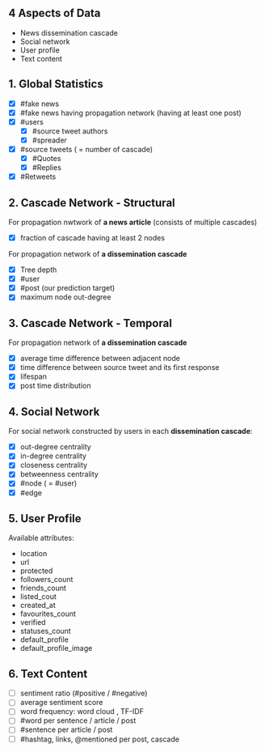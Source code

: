 ## 4 Aspects of Data

* News dissemination cascade
* Social network
* User profile
* Text content

## 1. Global Statistics

* [x] #fake news
* [x] #fake news having propagation network (having at least one post)
* [x] #users
    - [x] #source tweet authors
    - [x] #spreader
* [x] #source tweets ( = number of cascade)
    - [x] #Quotes
    - [x] #Replies
* [x] #Retweets

## 2. Cascade Network - Structural

For propagation nwtwork of **a news article** (consists of multiple cascades)
* [x] fraction of cascade having at least 2 nodes

For propagation network of **a dissemination cascade**
* [x] Tree depth
* [x] #user
* [x] #post (our prediction target)
* [x] maximum node out-degree

## 3. Cascade Network - Temporal

For propagation network of **a dissemination cascade**
* [x] average time difference between adjacent node
* [x] time difference between source tweet and its first response
* [x] lifespan
* [x] post time distribution

## 4. Social Network

For social network constructed by users in each **dissemination cascade**:

* [x] out-degree centrality
* [x] in-degree centrality
* [x] closeness centrality
* [x] betweenness centrality
* [x] #node ( = #user)
* [x] #edge

## 5. User Profile

Available attributes:
* location
* url
* protected
* followers_count
* friends_count
* listed_cout
* created_at
* favourites_count
* verified
* statuses_count
* default_profile
* default_profile_image

## 6. Text Content
* [ ] sentiment ratio (#positive / #negative)
* [ ] average sentiment score
* [ ] word frequency: word cloud , TF-IDF
* [ ] #word per sentence / article / post
* [ ] #sentence per article / post
* [ ] #hashtag, links, @mentioned per post, cascade